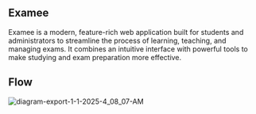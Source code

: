 ## Examee 
Examee is a modern, feature-rich web application built for students and administrators to streamline the process of learning, 
teaching, and managing exams. It combines an intuitive interface with powerful tools to make studying and exam preparation more effective.



## Flow
![diagram-export-1-1-2025-4_08_07-AM](https://github.com/user-attachments/assets/51ef3145-0455-45e2-b2e1-d86b158ef9f8)
